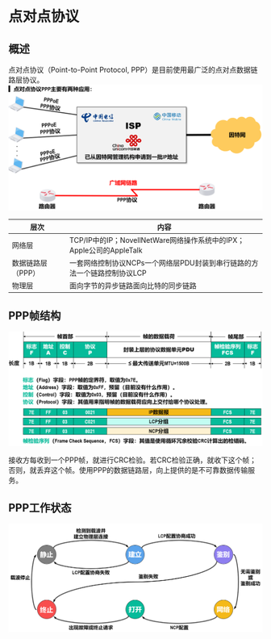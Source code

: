 # 点对点协议

## 概述

点对点协议（Point-to-Point Protocol, PPP）是目前使用最广泛的点对点数据链路层协议。
![点对点协议应用](图片/点对点协议-应用.png)

|层次|内容|
|-|-|
|网络层|TCP/IP中的IP；NovellNetWare网络操作系统中的IPX；Apple公司的AppleTalk|
|数据链路层（PPP）|一套网络控制协议NCPs一个网络层PDU封装到串行链路的方法一个链路控制协议LCP|
|物理层|面向字节的异步链路面向比特的同步链路|

## PPP帧结构

![帧结构](图片/点对点协议-PPP帧结构.png)

接收方每收到一个PPP帧，就进行CRC检验。若CRC检验正确，就收下这个帧；否则，就丢弃这个帧。使用PPP的数据链路层，向上提供的是不可靠数据传输服务。

## PPP工作状态

![工作状态](图片/点对点协议-PPP工作状态.png)

